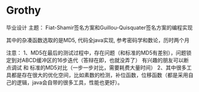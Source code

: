 # Grothy
毕业设计
主题：
Fiat-Shamir签名方案和Guillou-Quisquater签名方案的编程实现

其中的杂凑函数选取的是MD5, 代码全java实现, 参考密码学和数论，历时两个月

注意：
1、MD5在最后的测试过程中，存在问题（和标准的MD5有差别），问题锁定到对ABCD缓冲区的16步迭代（答辩在即，也就没弄了）
有兴趣的朋友可以断点调试 和 标准的MD5对比（一步一步对比，需要耗费大量时间）
2、其中很多工具都是存在很大的优化空间，比如素数的检测，补位函数，位移函数（都是采用自己的逻辑，java会自带的很多工具，性能也更好）。


